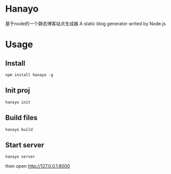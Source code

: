 # Hanayo
基于node的一个静态博客站点生成器
A static blog generator writed by Node.js
# Usage

## Install

```shell
npm install hanayo -g
```
## Init proj

```shell
hanayo init
```
## Build files

```shell
hanayo build
```

## Start server

```shell
hanayo server
```

then open http://127.0.0.1:8000
